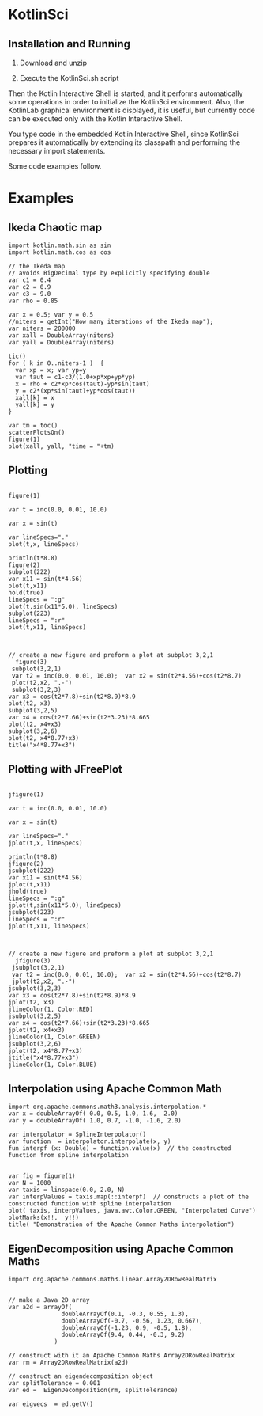 # KotlinSci


## Installation and Running


1. Download and unzip 


2. Execute the KotlinSci.sh script

Then the Kotlin Interactive Shell is started, and it performs automatically some operations in order to initialize 
the KotlinSci environment.
Also, the KotlinLab graphical environment is displayed,
it is useful, but currently code can be executed only with the Kotlin Interactive Shell.


You type code in the embedded Kotlin Interactive Shell,
since KotlinSci prepares it automatically by extending its classpath and performing
the necessary import statements.

Some code examples follow.


# Examples

## Ikeda Chaotic map

```
import kotlin.math.sin as sin
import kotlin.math.cos as cos

// the Ikeda map
// avoids BigDecimal type by explicitly specifying double
var c1 = 0.4
var c2 = 0.9
var c3 = 9.0
var rho = 0.85

var x = 0.5; var y = 0.5
//niters = getInt("How many iterations of the Ikeda map");
var niters = 200000
var xall = DoubleArray(niters)
var yall = DoubleArray(niters)

tic()
for ( k in 0..niters-1 )  {
  var xp = x; var yp=y
  var taut = c1-c3/(1.0+xp*xp+yp*yp)
  x = rho + c2*xp*cos(taut)-yp*sin(taut)
  y = c2*(xp*sin(taut)+yp*cos(taut))
  xall[k] = x
  yall[k] = y
}

var tm = toc()
scatterPlotsOn()
figure(1)
plot(xall, yall, "time = "+tm)

```


## Plotting 


```

figure(1)

var t = inc(0.0, 0.01, 10.0)

var x = sin(t)

var lineSpecs="."
plot(t,x, lineSpecs)

println(t*8.8)
figure(2)
subplot(222)
var x11 = sin(t*4.56)
plot(t,x11)
hold(true)
lineSpecs = ":g"
plot(t,sin(x11*5.0), lineSpecs)
subplot(223)
lineSpecs = ":r"
plot(t,x11, lineSpecs)



// create a new figure and preform a plot at subplot 3,2,1
  figure(3)
 subplot(3,2,1)
 var t2 = inc(0.0, 0.01, 10.0);  var x2 = sin(t2*4.56)+cos(t2*8.7)
 plot(t2,x2, ".-")
 subplot(3,2,3)
var x3 = cos(t2*7.8)+sin(t2*8.9)*8.9
plot(t2, x3)
subplot(3,2,5)
var x4 = cos(t2*7.66)+sin(t2*3.23)*8.665
plot(t2, x4+x3)
subplot(3,2,6)
plot(t2, x4*8.77+x3)
title("x4*8.77+x3")

```


## Plotting with JFreePlot

```

jfigure(1)

var t = inc(0.0, 0.01, 10.0)

var x = sin(t)

var lineSpecs="."
jplot(t,x, lineSpecs)

println(t*8.8)
jfigure(2)
jsubplot(222)
var x11 = sin(t*4.56)
jplot(t,x11)
jhold(true)
lineSpecs = ":g"
jplot(t,sin(x11*5.0), lineSpecs)
jsubplot(223)
lineSpecs = ":r"
jplot(t,x11, lineSpecs)



// create a new figure and preform a plot at subplot 3,2,1
  jfigure(3)
 jsubplot(3,2,1)
 var t2 = inc(0.0, 0.01, 10.0);  var x2 = sin(t2*4.56)+cos(t2*8.7)
 jplot(t2,x2, ".-")
jsubplot(3,2,3)
var x3 = cos(t2*7.8)+sin(t2*8.9)*8.9
jplot(t2, x3)
jlineColor(1, Color.RED)
jsubplot(3,2,5)
var x4 = cos(t2*7.66)+sin(t2*3.23)*8.665
jplot(t2, x4+x3)
jlineColor(1, Color.GREEN)
jsubplot(3,2,6)
jplot(t2, x4*8.77+x3)
jtitle("x4*8.77+x3")
jlineColor(1, Color.BLUE)
```



## Interpolation using Apache Common Math

```
import org.apache.commons.math3.analysis.interpolation.*
var x = doubleArrayOf( 0.0, 0.5, 1.0, 1.6,  2.0)
var y = doubleArrayOf( 1.0, 0.7, -1.0, -1.6, 2.0)

var interpolator = SplineInterpolator()
var function  = interpolator.interpolate(x, y)
fun interpf (x: Double) = function.value(x)  // the constructed function from spline interpolation


var fig = figure(1)
var N = 1000
var taxis = linspace(0.0, 2.0, N)
var interpValues = taxis.map(::interpf)  // constructs a plot of the constructed function with spline interpolation
plot( taxis, interpValues, java.awt.Color.GREEN, "Interpolated Curve")
plotMarks(x!!,  y!!)
title( "Demonstration of the Apache Common Maths interpolation")
```


## EigenDecomposition using Apache Common Maths

```import org.apache.commons.math3.linear.EigenDecomposition
import org.apache.commons.math3.linear.Array2DRowRealMatrix


// make a Java 2D array
var a2d = arrayOf(
               doubleArrayOf(0.1, -0.3, 0.55, 1.3),
               doubleArrayOf(-0.7, -0.56, 1.23, 0.667),
               doubleArrayOf(-1.23, 0.9, -0.5, 1.8),
               doubleArrayOf(9.4, 0.44, -0.3, 9.2)
             )

// construct with it an Apache Common Maths Array2DRowRealMatrix
var rm = Array2DRowRealMatrix(a2d)

// construct an eigendecomposition object
var splitTolerance = 0.001
var ed =  EigenDecomposition(rm, splitTolerance)

var eigvecs  = ed.getV()

```
